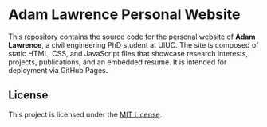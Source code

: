 # Adam Lawrence Personal Website

This repository contains the source code for the personal website of **Adam Lawrence**, a civil engineering PhD student at UIUC. The site is composed of static HTML, CSS, and JavaScript files that showcase research interests, projects, publications, and an embedded resume. It is intended for deployment via GitHub Pages.

## License

This project is licensed under the [MIT License](LICENSE).
